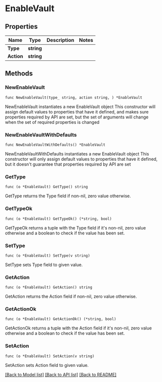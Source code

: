 # EnableVault

## Properties

Name | Type | Description | Notes
------------ | ------------- | ------------- | -------------
**Type** | **string** |  | 
**Action** | **string** |  | 

## Methods

### NewEnableVault

`func NewEnableVault(type_ string, action string, ) *EnableVault`

NewEnableVault instantiates a new EnableVault object
This constructor will assign default values to properties that have it defined,
and makes sure properties required by API are set, but the set of arguments
will change when the set of required properties is changed

### NewEnableVaultWithDefaults

`func NewEnableVaultWithDefaults() *EnableVault`

NewEnableVaultWithDefaults instantiates a new EnableVault object
This constructor will only assign default values to properties that have it defined,
but it doesn't guarantee that properties required by API are set

### GetType

`func (o *EnableVault) GetType() string`

GetType returns the Type field if non-nil, zero value otherwise.

### GetTypeOk

`func (o *EnableVault) GetTypeOk() (*string, bool)`

GetTypeOk returns a tuple with the Type field if it's non-nil, zero value otherwise
and a boolean to check if the value has been set.

### SetType

`func (o *EnableVault) SetType(v string)`

SetType sets Type field to given value.


### GetAction

`func (o *EnableVault) GetAction() string`

GetAction returns the Action field if non-nil, zero value otherwise.

### GetActionOk

`func (o *EnableVault) GetActionOk() (*string, bool)`

GetActionOk returns a tuple with the Action field if it's non-nil, zero value otherwise
and a boolean to check if the value has been set.

### SetAction

`func (o *EnableVault) SetAction(v string)`

SetAction sets Action field to given value.



[[Back to Model list]](../README.md#documentation-for-models) [[Back to API list]](../README.md#documentation-for-api-endpoints) [[Back to README]](../README.md)


